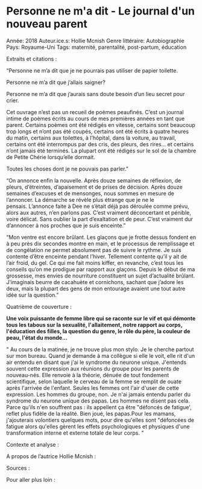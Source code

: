 # Personne ne m'a dit - Le journal d'un nouveau parent

Année: 2018
Auteur.ice.s: Hollie Mcnish
Genre littéraire: Autobiographie
Pays: Royaume-Uni
Tags: maternité, parentalité, post-partum, éducation

Extraits et citations :

“Personne ne m’a dit que je ne pourrais pas utiliser de papier toilette.

Personne ne m’a dit que j’allais saigner?

Personne ne m’a dit que j’aurais sans doute besoin d’un lieu secret pour crier.

Cet ouvrage n’est pas un recueil de poèmes peaufinés. C’est un journal intime de poèmes écrits au cours de mes premières années en tant que parent. Certains poèmes ont été rédigés en vitesse, certains sont beaucoup trop longs et n’ont pas été coupés, certains ont été écrits à quatre heures du matin, certains aux toilettes, à l’hôpital, dans la voiture, au travail, certains ont été interrompus par des cris, des pleurs, des rires… et certains n’ont jamais été terminés. La plupart ont été rédigés sur le sol de la chambre de Petite Chérie lorsqu’elle dormait.

Toutes les choses dont je ne pouvais pas parler.”

“On annonce enfin la nouvelle. Après douze semaines de réflexion, de pleurs, d’étreintes, d’apaisement et de prises de décision. Après douze semaines d’excuses et de mensonges, nous sommes en mesure de l’annoncer. La démarche se révèle plus étrange que je ne le pensais. L’annonce faite à Dee ne s’était déjà pas déroulée comme prévu, alors aux autres, n’en parlons pas. C’est vraiment déconcertant et pénible, voire délicat. Sans oublier la part d’exaltation et de peur. C’est vraiment dur d’annoncer à nos proches que je suis enceinte.”

“Mon ventre est encore brûlant. Les glaçons que je frotte dessus fondent en à peu près dix secondes montre en main, et le processus de remplissage et de congélation ne permet absolument pas de suivre le rythme. Je suis contente d’être enceinte pendant l’hiver. Tellement contente qu’il y ait de l’air froid, du gel. Ce qui me fait moins kiffer, en revanche, c’est tous les conseils qu’on me prodigue par rapport aux glaçons. Depuis le début de ma grossesse, mes envies de nourriture constituent un sujet d’actualité brûlant. J’imaginais beurre de cacahuète et cornichons, sachant que j’adore les deux, mais la plupart des gens de mon entourage avaient une tout autre idée sur la question.”

Quatrième de couverture :

**Une voix puissante de femme libre qui se raconte sur le vif et qui démonte tous les tabous sur la sexualité, l'allaitement, notre rapport au corps, l'éducation des filles, la question du genre, le rôle du père, la couleur de peau, l'état du monde...**

" Au cours de la matinée, je ne trouve plus mon stylo. Je le cherche partout sur mon bureau. Quand je demande à ma collègue si elle le voit, elle rit d'un air entendu en disant que j'ai le syndrome du neurone unique. J'entends souvent cette expression aux réunions du groupe pour les parents de nouveau-nés. Elle renvoie à la théorie, dénuée de tout fondement scientifique, selon laquelle le cerveau de la femme se remplit de ouate après l'arrivée de l'enfant. Seules les femmes ont l'air d'user de cette expression. Les hommes du groupe, non. Je n'ai jamais entendu parler du syndrome du neurone unique des papas. Les hommes ne disent pas cela. Parce qu'ils n'en souffrent pas : ils appellent ça être "défoncés de fatigue', reflet plus fidèle de la réalité. Bien joué, les papas.Pour les mamans, j'ajouterais volontiers quelques mots, pour dire qu'elles sont "défoncées de fatigue alors qu'elles gèrent les effets psychologiques et physiques d'une transformation interne et externe totale de leur corps. "

Contexte et analyse :

A propos de l’autrice Hollie Mcnish :

Sources :

Pour aller plus loin :